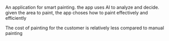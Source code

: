 An application for smart painting. 
the app uses AI to analyze and decide. given the area to paint, the app choses how to paint effectively and efficiently

The cost of painting for the customer is relatively less compared to manual painting
